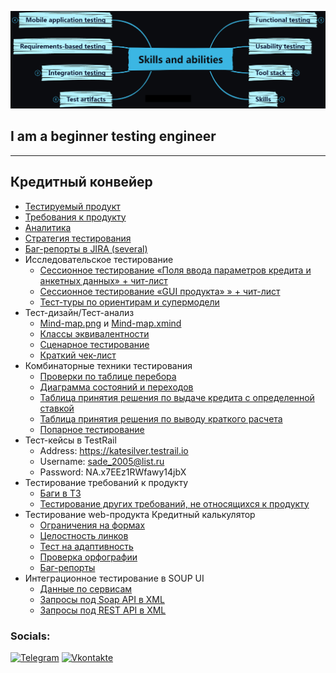 [![Header](https://github.com/KateSilver2005/KateSilver2005/blob/main/assets/Skills-and-abilities-Map-short_dark.png)](https://disk.yandex.ru/i/CNiqy5byUMSG2w)

## I am a beginner testing engineer 
***
## Кредитный конвейер
- [Тестируемый продукт](http://creditcalculator.pointschool.ru/credit/)
- [Требования к продукту](https://docs.google.com/document/d/1JWYExMTe26v58JiZTLQqAhCzkJYJJsJ96YCI2A9lDpM/edit)
- [Аналитика](https://docs.google.com/spreadsheets/d/1cPUpBKHzZP2vp2ZzI_ZkgpG4zscPX3oKDQTlR6TU2K4/edit?usp=sharing)
- [Стратегия тестирования](https://docs.google.com/spreadsheets/d/1x1UnZNbuPQ_ihr8JRXUnI5_noBI_A8g1TR9vC4jD5SI/edit?usp=sharing)
- [Баг-репорты в JIRA (several)](https://github.com/KateSilver2005/Bug-reports)
- Исследовательское тестирование
    - [Сессионное тестирование «Поля ввода параметров кредита и анкетных данных» + чит-лист](https://docs.google.com/spreadsheets/d/1hUeMuAdY65-abtXgO7NhdGbYnvYBhoweQ1PbCUYTeCc/edit#gid=1777999716)
    - [Сессионное тестирование  «GUI продукта» » + чит-лист](https://docs.google.com/spreadsheets/d/1kPw3QIvSNh2UYkDDKRh2dY6Ks0DrBl5Bp4CY-JHLWv4/edit#gid=11732545)
    - [Тест-туры по ориентирам и супермодели](https://docs.google.com/spreadsheets/d/1Pnb4zF-iIthwiM_AihDJ48UjCBpQb-YZYQKTjPgxr1M/edit#gid=1117438329)
- Тест-дизайн/Тест-анализ
    -  [Mind-map.png](https://github.com/KateSilver2005/KateSilver2005/blob/main/assets/Mind-map_%D0%BA%D1%80%D0%B5%D0%B4%D0%B8%D1%82%D0%BD%D1%8B%D0%B9_%D0%BA%D0%BE%D0%BD%D0%B2%D0%B5%D0%B9%D0%B5%D1%80_XMind.png) и [Mind-map.xmind](https://github.com/KateSilver2005/KateSilver2005/blob/main/assets/Mind-map%20%D0%BA%D1%80%D0%B5%D0%B4%D0%B8%D1%82%D0%BD%D1%8B%D0%B9%20%D0%BA%D0%BE%D0%BD%D0%B2%D0%B5%D0%B9%D0%B5%D1%80%20%D0%B2%20_.xmind)
    -  [Классы эквивалентности](https://docs.google.com/spreadsheets/d/1u_HBYt22m_0NXfbxc9xd5eNA35X-2qcQl1e82anh5KE/edit#gid=1651523314)
    -  [Сценарное тестирование](https://docs.google.com/spreadsheets/d/1JSBeKw6dtHVM1yTxmYM4AhTqNVTgPymkt5oynw63Nig/edit#gid=1093061594)
    -  [Краткий чек-лист](https://docs.google.com/spreadsheets/d/11ig9DhfGtz9oIerLA9TId1pHd_vHVjQXavVLa7zmU1I/edit?usp=sharing)
- Комбинаторные техники тестирования
    - [Проверки по таблице перебора](https://docs.google.com/spreadsheets/d/1MzPEPTLseHKk-v9u4udwjaCztVFLAL-vJC3U0I4FXh8/edit#gid=711026152)
    - [Диаграмма состояний и переходов](https://docs.google.com/spreadsheets/d/1VuyW-QkY6_vpGtg1tUJpVwLyKM4FyCSZfXedB5Ly080/edit#gid=1396450085)
    - [Таблица принятия решения по выдаче кредита с определенной ставкой](https://docs.google.com/spreadsheets/d/1k-miFBAg7t2P9s_xZl0HrT9XMLLWy-HDYPw6Pt9sC1k/edit#gid=1715704617)
    - [Таблица принятия решения по выводу краткого расчета](https://docs.google.com/spreadsheets/d/1ODJKEo4tzOXKaRnxCCsRpzOw6dsHFAtz1b2Ik4hdPGw/edit#gid=946014596)
    - [Попарное тестирование](https://docs.google.com/spreadsheets/d/1ZcxttTH36HqGzCo1CvqZghVFAHPP0NBP/edit#gid=397686339)
- Тест-кейсы в TestRail
    - Address: https://katesilver.testrail.io
    - Username: sade_2005@list.ru
    - Password: NA.x7EEz1RWfawy14jbX
- Тестирование требований к продукту
    - [Баги в ТЗ](https://docs.google.com/document/d/19zhqpxXv3fElnftAgypTFAoN4sg_NJ6kD859Bcie5ok/edit#heading=h.sj5y1nc1ihh)
    - [Тестирование других требований, не относящихся к продукту](https://docs.google.com/spreadsheets/d/1hdUbCN05pvUuIqV3c77I-ubKH-dwdd_fAGbQ0waAyqU/edit?usp=sharing)
- Тестирование web-продукта Кредитный калькулятор
    - [Ограничения на формах](https://docs.google.com/spreadsheets/d/1YeCy5cofvxo1BZ4MBeSGVrOImdn0AjKYiYYlpU8N6cs/edit?usp=sharing)
    - [Целостность линков](https://docs.google.com/spreadsheets/d/1yUHUVP7PNBLBaDly4AfZE_Gv5ydrALkKTvvB0oLmR8A/edit?usp=sharing)
    - [Тест на адаптивность](https://docs.google.com/spreadsheets/d/17xpBLDBs1HvrHdknjU0IVbuBrWBfXKlYr05MLup7maU/edit?usp=sharing)
    - [Проверка орфографии](https://docs.google.com/spreadsheets/d/1qtC8pqL5LOC9e7Xp0zdGfpTWj1WbXDL2Ts4ma3VHHgg/edit?usp=sharing)
    - [Баг-репорты](https://docs.google.com/spreadsheets/d/11dVUYGViM14MFz-uNA1cDm8wyoLpZJTl7tFeGEznwKM/edit?usp=sharing)
- Интеграционное тестирование в SOUP UI
    - [Данные по сервисам]([http://creditcalculator.pointschool.ru/users/api/bank](https://docs.google.com/document/d/1BqB_c5UP3USjUDFDlsVSN325Uebgd2NOR4mb0LKIIa0/edit#))
    - [Запросы под Soap API в XML](https://github.com/KateSilver2005/KateSilver2005/blob/main/assets/SOAP-%D0%90%D0%BB%D0%B5%D0%BA%D1%81%D0%B5%D0%B5%D0%B2%D0%B0_new.xml)
    - [Запросы под REST API в XML](https://github.com/KateSilver2005/KateSilver2005/blob/main/assets/REST-%D0%90%D0%BB%D0%B5%D0%BA%D1%81%D0%B5%D0%B5%D0%B2%D0%B0_new.xml)

### Socials:
[![Telegram](https://img.shields.io/badge/-Telegram-090909?style=for-the-badge&logo=telegram&logoColor=27A0D9)](https://t.me/kate_silver2005)
[![Vkontakte](https://img.shields.io/badge/-Vkontakte-090909?style=for-the-badge&logo=Vk&logoColor=4F7DB3)](https://vk.com/katesilver)
